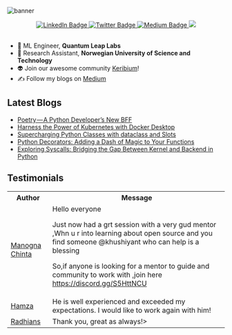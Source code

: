 
![banner](https://github.com/Khushiyant/Khushiyant/assets/69671407/29f319ad-6bb2-483a-bbf3-7a785591b4ca)


<div id="header" align="center">
  
  <div id="badges">
    <a href="https://www.linkedin.com/in/khushiyant/">
      <img src="https://img.shields.io/badge/LinkedIn-blue?style=for-the-badge&logo=linkedin&logoColor=white" alt="LinkedIn Badge"/>
    </a>
    <a href="https://twitter.com/khushiyant">
      <img src="https://img.shields.io/badge/Twitter-grey?style=for-the-badge&logo=twitter&logoColor=white" alt="Twitter Badge"/>
    </a>
    <a href="https://khushiyant.medium.com">
      <img src="https://img.shields.io/badge/Medium-black?style=for-the-badge&logo=Medium&logoColor=white" alt="Medium Badge"/>
    </a>
      <img src="https://dcbadge.vercel.app/api/server/85Mch6B9Gw" />
  </div>
</div>

<br/>

- 🔬 ML Engineer, <b> Quantum Leap Labs </b>
- 🔬 Research Assistant, <b> Norwegian University of Science and Technology </b>
- 👽 Join our awesome community [Keribium](https://discord.gg/)! 
- ✍️ Follow my blogs on [Medium](https://khushiyant.medium.com)

## Latest Blogs
<!-- BLOG-POST-LIST:START -->
- [Poetry — A Python Developer’s New BFF](https://khushiyant.medium.com/poetry-a-python-developers-new-bff-b3b6345657ec?source=rss-8888a6a5b392------2)
- [Harness the Power of Kubernetes with Docker Desktop](https://khushiyant.medium.com/harness-the-power-of-kubernetes-with-docker-desktop-6712c4f23794?source=rss-8888a6a5b392------2)
- [Supercharging Python Classes with dataclass and Slots](https://python.plainenglish.io/supercharging-python-classes-with-dataclass-and-slots-3557f8b292d4?source=rss-8888a6a5b392------2)
- [Python Decorators: Adding a Dash of Magic to Your Functions](https://python.plainenglish.io/python-decorators-adding-a-dash-of-magic-to-your-functions-746b9d928b57?source=rss-8888a6a5b392------2)
- [Exploring Syscalls: Bridging the Gap Between Kernel and Backend in Python](https://python.plainenglish.io/exploring-syscalls-bridging-the-gap-between-kernel-and-backend-in-python-db7108d4f70a?source=rss-8888a6a5b392------2)
<!-- BLOG-POST-LIST:END -->

## Testimonials
<table>
<tbody><tr>
    <th>Author</th>
    <th>Message</th>
  </tr>
  <tr>
    <td><a href="https://twitter.com/chinta_manogna/status/1625514691098460160?s=20" rel="nofollow">Manogna Chinta</a></td>
    <td>Hello everyone

Just now had a grt session with a very gud mentor ,Whn u r into learning about open source and you find someone 
@khushiyant
  who can help is a blessing

So,if anyone is looking for a mentor to guide and community to work with ,join here
https://discord.gg/S5HttNCU </td>
  </tr>
  <tr>
    <td><a href="https://www.fiverr.com/khushiyant" rel="nofollow">Hamza</a></td>
    <td>He is well experienced and exceeded my expectations. I would like to work again with him!</td>
  </tr>
  <tr>
    <td><a href="https://www.fiverr.com/khushiyant" rel="nofollow">Radhians</a></td>
    <td>Thank you, great as always!></td>
  </tr>
</tbody>
  </table>
<br>
